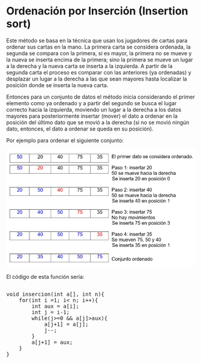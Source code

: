 # Ordenación por Inserción (Insertion sort)

Este método se basa en la técnica que usan los jugadores de cartas para ordenar sus cartas en la mano. La primera carta se considera ordenada, la segunda se compara con la primera, si es mayor, la primera no se mueve y la nueva se inserta encima de la primera; sino la primera se mueve un lugar a la derecha y la nueva carta se inserta a la izquierda. A partir de la segunda carta el proceso es comparar con las anteriores (ya ordenadas) y desplazar un lugar a la derecha a las que sean mayores hasta localizar la posición donde se inserta la nueva carta.

Entonces para un conjunto de datos el método inicia considerando el primer elemento como ya ordenado y a partir del segundo se busca el lugar correcto hacia la izquierda, moviendo un lugar a la derecha a los datos mayores para posteriormente insertar (mover) el dato a ordenar en la posición del último dato que se movió a la derecha (si no se movió ningún dato, entonces, el dato a ordenar se queda en su posición).

Por ejemplo para ordenar el siguiente conjunto:

![3insertion](3insertion.jpg)

El código de esta función sería:

<pre>

void insercion(int a[], int n){
	for(int i =1; i< n; i++){
		int aux = a[i];
		int j = i-1;
		while(j>=0 && a[j]>aux){
			a[j+1] = a[j];
			j--;
		}
		a[j+1] = aux;
	}
}	
</pre>
